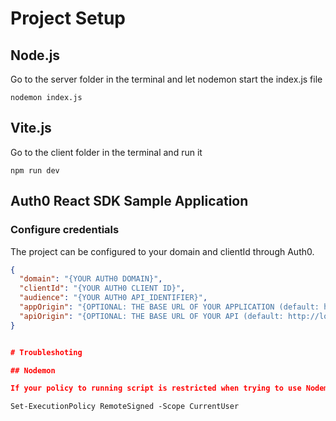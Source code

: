 # Project Setup

## Node.js

Go to the server folder in the terminal and let nodemon start the index.js file

```
nodemon index.js
```

## Vite.js

Go to the client folder in the terminal and run it

```
npm run dev
```

## Auth0 React SDK Sample Application

### Configure credentials

The project can be configured to your domain and clientId through Auth0.

```json
{
  "domain": "{YOUR AUTH0 DOMAIN}",
  "clientId": "{YOUR AUTH0 CLIENT ID}",
  "audience": "{YOUR AUTH0 API_IDENTIFIER}",
  "appOrigin": "{OPTIONAL: THE BASE URL OF YOUR APPLICATION (default: http://localhost:3000)}",
  "apiOrigin": "{OPTIONAL: THE BASE URL OF YOUR API (default: http://localhost:3001)}"
}


# Troubleshoting

## Nodemon

If your policy to running script is restricted when trying to use Nodemon.
```

```
Set-ExecutionPolicy RemoteSigned -Scope CurrentUser
```
